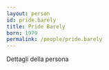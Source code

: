 ```yaml
---
layout: person
id: pride.barely
title: Pride Barely
born: 1979
permalink: /people/pride.barely
---
```


Dettagli della persona 